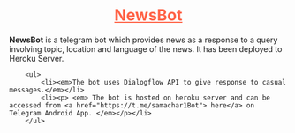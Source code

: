 <div>
        <h1 style="color:Tomato; text-align: center; text-decoration-line: underline;">NewsBot</h1>
        <p> <strong>NewsBot</strong> is a telegram bot which provides news as a response to a query involving topic, location and language of the news. It has been deployed to Heroku Server.
           
        <ul>
            <li><em>The bot uses Dialogflow API to give response to casual messages.</em></li>
            <li><p> <em> The bot is hosted on heroku server and can be accessed from <a href="https://t.me/samachar1Bot"> here</a> on Telegram Android App. </em></p></li>
        </ul>

</div>
